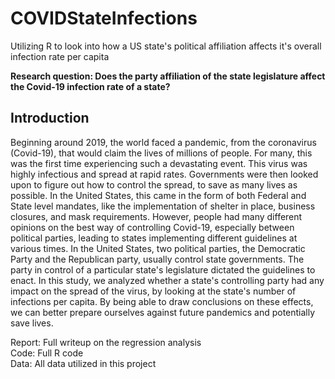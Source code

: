# COVIDStateInfections
Utilizing R to look into how a US state's political affiliation affects it's overall infection rate per capita

**Research question: Does the party affiliation of the state legislature affect the Covid-19 infection rate of a state?**

## Introduction
Beginning around 2019, the world faced a pandemic, from the coronavirus (Covid-19), that would claim the lives of millions of people. For many, this was the first time experiencing such a devastating event. This virus was highly infectious and spread at rapid rates. Governments were then looked upon to figure out how to control the spread, to save as many lives as possible. In the United States, this came in the form of both Federal and State level mandates, like the implementation of shelter in place, business closures, and mask requirements. However, people had many different opinions on the best way of controlling Covid-19, especially between political parties, leading to states implementing different guidelines at various times. In the United States, two political parties, the Democratic Party and the Republican party, usually control state governments. The party in control of a particular state's legislature dictated the guidelines to enact. In this study, we analyzed whether a state's controlling party had any impact on the spread of the virus, by looking at the state's number of infections per capita. By being able to draw conclusions on these effects, we can better prepare ourselves against future pandemics and potentially save lives.

Report: Full writeup on the regression analysis <br/>
Code: Full R code <br/>
Data: All data utilized in this project
